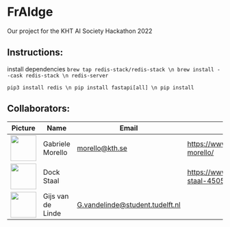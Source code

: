 # FrAIdge

Our project for the KHT AI Society Hackathon 2022

## Instructions:
install dependencies
`brew tap redis-stack/redis-stack \n
brew install --cask redis-stack \n
redis-server`

`pip3 install redis \n
pip install fastapi[all] \n
pip install`
## Collaborators:
| Picture | Name | Email | Linked-In |
|---|---|---|---|
| <img src="https://media-exp1.licdn.com/dms/image/C4D03AQEhg-OClgft5Q/profile-displayphoto-shrink_400_400/0/1620464386827?e=1668038400&v=beta&t=ZzW6b9-iyr3wqbSTDyt3grQpbP7Zyxsb70PKVn7fl0Q" width="60"/>   |  Gabriele Morello |  morello@kth.se | https://www.linkedin.com/in/gabriele-morello/ |
| <img src="?width=400" width="60"/>   | Dock Staal | | https://www.linkedin.com/in/dock-staal-45051816b/ |
| <img src="https://gitlab.ewi.tudelft.nl/uploads/-/system/user/avatar/3096/avatar.png?width=400" width="60"/> |  Gijs van de Linde | G.vandelinde@student.tudelft.nl| |
